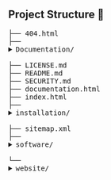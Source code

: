 ## Project Structure 📂

<!-- START_STRUCTURE -->
<pre>
├── 404.html
├── <details><summary>Documentation/</summary>
│   ├── Contributing.md
│   ├── PROJECT_STRUCTURE.md
│   ├── <details><summary>images/</summary>
│   │   └── netlify.svg
│   </details>
│   ├── repo_structure.txt
│   └── <details><summary>styles/</summary>
│       └── sitemap.xsl
│   </details>
</details>
├── LICENSE.md
├── README.md
├── SECURITY.md
├── documentation.html
├── index.html
├── <details><summary>installation/</summary>
│   └── requirements.txt
</details>
├── sitemap.xml
├── <details><summary>software/</summary>
│   ├── <details><summary>__pycache__/</summary>
│   │   ├── dataVisualization.cpython-311.pyc
│   │   ├── financeTracker.cpython-311.pyc
│   │   ├── functions.cpython-311.pyc
│   │   ├── main.cpython-311.pyc
│   │   ├── mainGUI.cpython-311.pyc
│   │   ├── plot.cpython-311.pyc
│   │   └── report.cpython-311.pyc
│   </details>
│   ├── database.sql
│   ├── financeTracker.py
│   ├── finance_tracker.ipynb
│   ├── <details><summary>images/</summary>
│   │   ├── 2dlogo.png
│   │   ├── 3dScatter.png
│   │   ├── 3dlogo.png
│   │   ├── add.png
│   │   ├── area_chart.png
│   │   ├── background.png
│   │   ├── bar_graph.png
│   │   ├── delete-user.png
│   │   ├── delete.png
│   │   ├── equation.png
│   │   ├── finance.png
│   │   ├── globe.png
│   │   ├── heatmap_plot.png
│   │   ├── histogram.png
│   │   ├── home.png
│   │   ├── line_graph.png
│   │   ├── logout.png
│   │   ├── pie_chart.png
│   │   ├── polarScatter.png
│   │   ├── preview.png
│   │   ├── radar_chart.png
│   │   ├── scatter_plot.png
│   │   ├── surface.png
│   │   ├── user.png
│   │   ├── view.png
│   │   └── visualization.png
│   </details>
│   ├── main.py
│   ├── report.py
│   └── tempCodeRunnerFile.py
</details>
└── <details><summary>website/</summary>
    ├── <details><summary>pages/</summary>
    │   ├── contributor.html
    │   ├── license.html
    │   ├── login.html
    │   ├── reviews.html
    │   ├── signup.html
    │   └── support.html
    </details>
    ├── <details><summary>scripts/</summary>
    │   ├── beautifyReviews.js
    │   ├── contributor.js
    │   ├── fetchReviews.js
    │   ├── license.js
    │   ├── package-lock.json
    │   ├── package.json
    │   ├── reviews.json
    │   ├── script.js
    │   ├── sharedUtilities.js
    │   └── support.js
    </details>
    ├── <details><summary>styles/</summary>
    │   ├── 404.css
    │   ├── contributor.css
    │   ├── reviews.css
    │   ├── style.css
    │   └── support.css
    </details>
    └── <details><summary>web_images/</summary>
        ├── 2dglow.png
        ├── 2dglowhalfbg-removebg-preview.png
        ├── 2dlogo.svg
        ├── 3d.gif
        ├── 3d_glow.webp
        ├── 3dlogo.svg
        ├── ER_diagram.png
        ├── Infinity-2.png
        ├── about_down.webp
        ├── about_up.webp
        ├── coffee.png
        ├── copy.png
        ├── cubes.webp
        ├── data.png
        ├── develop_down.webp
        ├── develop_up.webp
        ├── doubt.png
        ├── finance_down.webp
        ├── finance_up.webp
        ├── galaxy.webp
        ├── github.png
        ├── hide_password_icon.png
        ├── issue.png
        ├── issue.webp
        ├── live.gif
        ├── loader.gif
        ├── loader.mp4
        ├── portal.webp
        ├── preview.png
        ├── settings.webp
        ├── sponsor.png
        ├── stars.webp
        ├── top.webp
        ├── user.png
        ├── view_password_icon.png
        ├── volcano.gif
        └── wordcloud.png
    </details>
</details>
</pre>
<!-- END_STRUCTURE -->